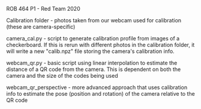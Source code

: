 ROB 464 P1 - Red Team 2020

Calibration folder - photos taken from our webcam used for calibration (these are camera-specific)

camera_cal.py - script to generate calibration profile from images of a checkerboard. If this is rerun with different photos in the calibration folder, it will write a new "calib.npz" file storing the camera's calibration info.

webcam_qr.py - basic script using linear interpolation to estimate the distance of a QR code from the camera. This is dependent on both the camera and the size of the codes being used

webcam_qr_perspective - more advanced approach that uses calibration info to estimate the pose (position and rotation) of the camera relative to the QR code